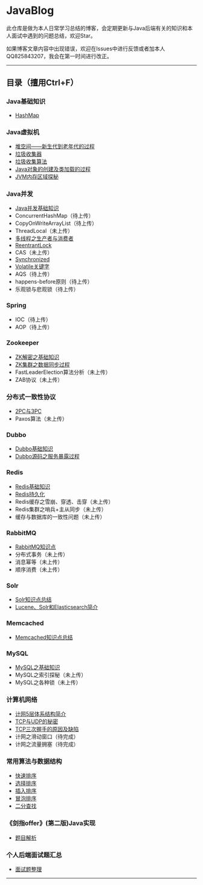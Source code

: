 # JavaBlog

此仓库是做为本人日常学习总结的博客，会定期更新与Java后端有关的知识和本人面试中遇到的问题总结，欢迎Star。

如果博客文章内容中出现错误，欢迎在Issues中进行反馈或者加本人QQ825843207，我会在第一时间进行改正。

---
## 目录（擅用Ctrl+F）

### Java基础知识 ###

- [HashMap](https://gj1e.github.io/posts/2020/03/hashmap%E6%80%BB%E7%BB%93/)

### Java虚拟机 ###

- [堆空间——新生代到老年代的过程](https://gj1e.github.io/posts/2019/12/jvm%E5%A0%86%E7%A9%BA%E9%97%B4%E7%9F%A5%E8%AF%86%E7%82%B9/)
- [垃圾收集器](https://gj1e.github.io/posts/2019/10/jvm%E5%9E%83%E5%9C%BE%E6%94%B6%E9%9B%86%E5%99%A8/)
- [垃圾收集算法](https://gj1e.github.io/posts/2019/10/jvm%E5%9E%83%E5%9C%BE%E6%94%B6%E9%9B%86%E7%AE%97%E6%B3%95/)
- [Java对象的创建及类加载的过程](https://gj1e.github.io/posts/2019/10/java%E5%AF%B9%E8%B1%A1%E7%9A%84%E5%88%9B%E5%BB%BA%E5%8F%8A%E7%B1%BB%E5%8A%A0%E8%BD%BD%E7%9A%84%E8%BF%87%E7%A8%8B/)
- [JVM内存区域探秘](https://gj1e.github.io/posts/2019/10/jvm%E5%86%85%E5%AD%98%E5%8C%BA%E5%9F%9F/)

### Java并发 ###

- [Java并发基础知识](https://gj1e.github.io/posts/2019/11/java%E5%B9%B6%E5%8F%91%E5%9F%BA%E7%A1%80%E7%9F%A5%E8%AF%86%E7%82%B9/)
- ConcurrentHashMap（待上传）
- CopyOnWriteArrayList（待上传）
- ThreadLocal（未上传）
- [多线程之生产者与消费者](https://gj1e.github.io/posts/2019/12/%E7%94%9F%E4%BA%A7%E8%80%85%E4%B8%8E%E6%B6%88%E8%B4%B9%E8%80%85%E9%97%AE%E9%A2%98/)
- [ReentrantLock](https://gj1e.github.io/posts/2019/11/reentrantlock/)
- CAS（未上传）
- [Synchronized](https://gj1e.github.io/posts/2019/11/synchronized%E5%85%B3%E9%94%AE%E5%AD%97/)
- [Volatile关键字](https://gj1e.github.io/posts/2019/11/volatile%E5%85%B3%E9%94%AE%E5%AD%97/)
- AQS（待上传）
- happens-before原则（待上传）
- 乐观锁与悲观锁（待上传）


### Spring ###

- IOC（待上传）
- AOP（待上传）

### Zookeeper ###

- [ZK解密之基础知识](https://gj1e.github.io/posts/2019/10/zookeeper/)
- [ZK集群之数据同步过程](https://gj1e.github.io/posts/2019/10/zab%E9%9B%86%E7%BE%A4%E6%95%B0%E6%8D%AE%E5%90%8C%E6%AD%A5%E8%BF%87%E7%A8%8B/)
- FastLeaderElection算法分析（未上传）
- ZAB协议（未上传）

### 分布式一致性协议 ###

- [2PC与3PC](https://gj1e.github.io/posts/2019/10/%E5%88%86%E5%B8%83%E5%BC%8F%E4%B8%80%E8%87%B4%E6%80%A7%E5%8D%8F%E8%AE%AE2pc3pc/)
- Paxos算法（未上传）

### Dubbo ###

- [Dubbo基础知识](https://gj1e.github.io/posts/2019/10/dubbo/)
- [Dubbo源码之服务暴露过程](https://gj1e.github.io/posts/2020/03/dubbo%E6%BA%90%E7%A0%81%E8%A7%A3%E6%9E%90%E6%9C%8D%E5%8A%A1%E6%9A%B4%E9%9C%B2%E8%BF%87%E7%A8%8B/)

### Redis ###

- [Redis基础知识](https://gj1e.github.io/posts/2019/11/redis/)
- [Redis持久化](https://gj1e.github.io/posts/2019/11/redis%E7%9A%84%E6%8C%81%E4%B9%85%E5%8C%96/)
- Redis缓存之雪崩、穿透、击穿（未上传）
- Redis集群之哨兵+主从同步（未上传）
- 缓存与数据库的一致性问题（未上传）

### RabbitMQ ###

- [RabbitMQ知识点](https://gj1e.github.io/posts/2019/10/rabbitmq/)
- 分布式事务（未上传）
- 消息幂等（未上传）
- 顺序消费（未上传）


### Solr ###

- [Solr知识点总结](https://gj1e.github.io/categories/%E5%88%86%E5%B8%83%E5%BC%8F%E6%90%9C%E7%B4%A2/)
- [Lucene、Solr和Elasticsearch简介](https://gj1e.github.io/posts/2019/10/lucenesolr%E5%92%8Celasticsearch%E4%BB%8B%E7%BB%8D/)

### Memcached ###
- [Memcached知识点总结](https://gj1e.github.io/posts/2019/10/memcached/)

### MySQL ###

- [MySQL之基础知识](https://gj1e.github.io/categories/mysql/)
- MySQL之索引探秘（未上传）
- MySQL之各种锁（未上传）

### 计算机网络 ###

- [计网5层体系结构简介](https://gj1e.github.io/posts/2019/10/%E8%AE%A1%E7%BD%915%E5%B1%82%E4%BD%93%E7%B3%BB%E7%BB%93%E6%9E%84%E7%AE%80%E4%BB%8B/)
- [TCP与UDP的秘密](https://gj1e.github.io/posts/2019/10/tcp%E5%8D%8F%E8%AE%AE%E4%B8%8Eudp%E5%8D%8F%E8%AE%AE/)
- [TCP三次握手的原因及缺陷](https://gj1e.github.io/posts/2019/11/tcp%E4%B8%89%E6%AC%A1%E6%8F%A1%E6%89%8B%E7%9A%84%E5%8E%9F%E5%9B%A0%E5%8F%8A%E7%BC%BA%E9%99%B7/)
- 计网之滑动窗口（待完成）
- 计网之流量拥塞（待完成）

### 常用算法与数据结构 ###

- [快速排序](https://gj1e.github.io/posts/2019/12/%E5%BF%AB%E9%80%9F%E6%8E%92%E5%BA%8F/)
- [选择排序](https://gj1e.github.io/posts/2019/12/%E9%80%89%E6%8B%A9%E6%8E%92%E5%BA%8F/)
- [插入排序](https://gj1e.github.io/posts/2019/12/%E6%8F%92%E5%85%A5%E6%8E%92%E5%BA%8F/)
- [冒泡排序](https://gj1e.github.io/posts/2019/12/%E5%86%92%E6%B3%A1%E6%8E%92%E5%BA%8F/)
- [二分查找](https://gj1e.github.io/posts/2019/12/%E4%BA%8C%E5%88%86%E6%9F%A5%E6%89%BE/)

### 《剑指offer》(第二版)Java实现 ###
- [题目解析](https://github.com/GJ1e/coding-interviews)

### 个人后端面试题汇总 ###
- [面试题整理](https://gj1e.github.io/categories/java%E5%90%8E%E7%AB%AF%E9%9D%A2%E8%AF%95%E9%A2%98%E6%80%BB%E7%BB%93/)

---
